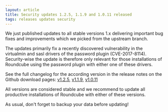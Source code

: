 ```yaml
---
layout: article
title: Security updates 1.2.5, 1.1.9 and 1.0.11 released
tags: releases updates security
---
```


We just published updates to all stable versions 1.x delivering  important bug fixes 
and improvements which we picked from the upstream branch.

The updates primarily fix a recently discovered vulnerability in the virtualmin and sasl
drivers of the password plugin (CVE-2017-8114). Security-wise the update is therefore 
only relevant for those installations of Roundcube using the password plugin with either 
one of these drivers.

See the full changelog for the according version in the release notes on the Github
download pages:
[v1.2.5](https://github.com/roundcube/roundcubemail/releases/tag/1.2.5),
[v1.1.9](https://github.com/roundcube/roundcubemail/releases/tag/1.1.9),
[v1.0.11](https://github.com/roundcube/roundcubemail/releases/tag/1.0.11)

All versions are considered stable and we recommend to update all productive installations
of Roundcube with either of these versions.

As usual, don't forget to backup your data before updating!
